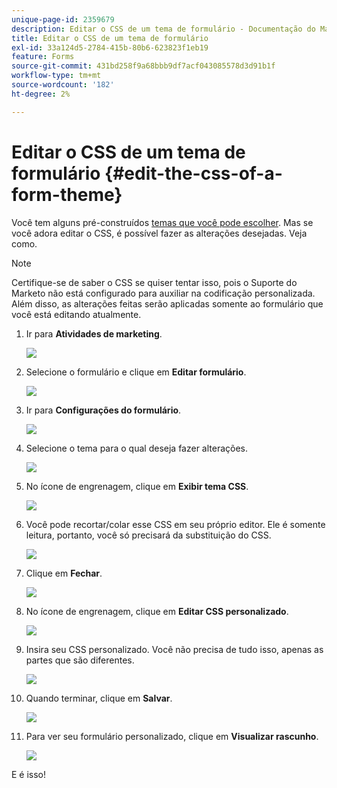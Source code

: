 ```yaml
---
unique-page-id: 2359679
description: Editar o CSS de um tema de formulário - Documentação do Marketo - Documentação do produto
title: Editar o CSS de um tema de formulário
exl-id: 33a124d5-2784-415b-80b6-623823f1eb19
feature: Forms
source-git-commit: 431bd258f9a68bbb9df7acf043085578d3d91b1f
workflow-type: tm+mt
source-wordcount: '182'
ht-degree: 2%

---
```


# Editar o CSS de um tema de formulário {#edit-the-css-of-a-form-theme}

Você tem alguns pré-construídos [temas que você pode escolher](/help/marketo/product-docs/demand-generation/forms/creating-a-form/select-a-form-theme.md). Mas se você adora editar o CSS, é possível fazer as alterações desejadas. Veja como.

>[!NOTE]
>
>Certifique-se de saber o CSS se quiser tentar isso, pois o Suporte do Marketo não está configurado para auxiliar na codificação personalizada. Além disso, as alterações feitas serão aplicadas somente ao formulário que você está editando atualmente.

1. Ir para **Atividades de marketing**.

   ![](assets/login-marketing-activities-5.png)

1. Selecione o formulário e clique em **Editar formulário**.

   ![](assets/image2014-9-15-14-3a37-3a7.png)

1. Ir para **Configurações do formulário**.

   ![](assets/image2014-9-15-14-3a37-3a42.png)

1. Selecione o tema para o qual deseja fazer alterações.

   ![](assets/image2014-9-15-14-3a37-3a54.png)

1. No ícone de engrenagem, clique em **Exibir tema CSS**.

   ![](assets/image2014-9-15-14-3a38-3a18.png)

1. Você pode recortar/colar esse CSS em seu próprio editor. Ele é somente leitura, portanto, você só precisará da substituição do CSS.

   ![](assets/image2014-9-15-14-3a38-3a29.png)

1. Clique em **Fechar**.

   ![](assets/image2014-9-15-14-3a38-3a46.png)

1. No ícone de engrenagem, clique em **Editar CSS personalizado**.

   ![](assets/image2014-9-15-14-3a39-3a5.png)

1. Insira seu CSS personalizado. Você não precisa de tudo isso, apenas as partes que são diferentes.

   ![](assets/image2014-9-15-14-3a39-3a21.png)

1. Quando terminar, clique em **Salvar**.

   ![](assets/image2014-9-15-14-3a39-3a30.png)

1. Para ver seu formulário personalizado, clique em **Visualizar rascunho**.

   ![](assets/image2014-9-15-14-3a39-3a50.png)

E é isso!
